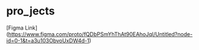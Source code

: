 # pro_jects
[Figma Link] (https://www.figma.com/proto/fQDbPSmYhThAt90EAhoJql/Untitled?node-id=0-1&t=a3u103ObvoUxDW4d-1)

